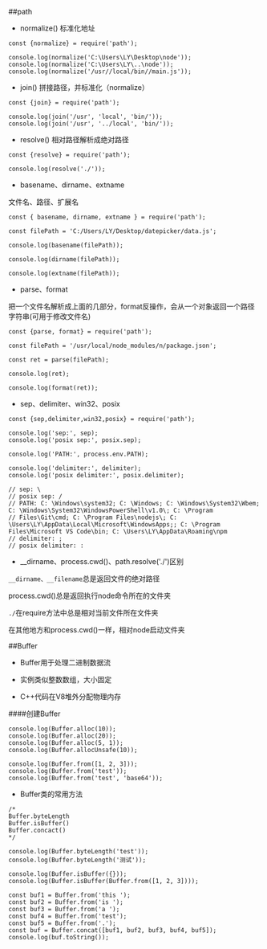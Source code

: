 ##path

- normalize()    标准化地址

```
const {normalize} = require('path');

console.log(normalize('C:\Users\LY\Desktop\node'));
console.log(normalize('C:\Users\LY\..\node'));
console.log(normalize('/usr//local/bin//main.js'));
```

- join()    拼接路径，并标准化（normalize）

```
const {join} = require('path');

console.log(join('/usr', 'local', 'bin/'));
console.log(join('/usr', '../local', 'bin/'));
```

- resolve() 相对路径解析成绝对路径

```
const {resolve} = require('path');

console.log(resolve('./'));
```


- basename、dirname、extname

文件名、路径、扩展名

```
const { basename, dirname, extname } = require('path');

const filePath = 'C:/Users/LY/Desktop/datepicker/data.js';

console.log(basename(filePath));

console.log(dirname(filePath));

console.log(extname(filePath));
```

- parse、format

把一个文件名解析成上面的几部分，format反操作，会从一个对象返回一个路径字符串(可用于修改文件名)

```
const {parse, format} = require('path');

const filePath = '/usr/local/node_modules/n/package.json';

const ret = parse(filePath);

console.log(ret);

console.log(format(ret));
```

- sep、delimiter、win32、posix

```
const {sep,delimiter,win32,posix} = require('path');

console.log('sep:', sep);
console.log('posix sep:', posix.sep);

console.log('PATH:', process.env.PATH);

console.log('delimiter:', delimiter);
console.log('posix delimiter:', posix.delimiter);

// sep: \
// posix sep: /
// PATH: C: \Windows\system32; C: \Windows; C: \Windows\System32\Wbem; C: \Windows\System32\WindowsPowerShell\v1.0\; C: \Program
// Files\Git\cmd; C: \Program Files\nodejs\; C: \Users\LY\AppData\Local\Microsoft\WindowsApps;; C: \Program Files\Microsoft VS Code\bin; C: \Users\LY\AppData\Roaming\npm
// delimiter: ;
// posix delimiter: :

```
 
- __dirname、process.cwd()、path.resolve('./')区别

`__dirname、__filename`总是返回文件的绝对路径

process.cwd()总是返回执行node命令所在的文件夹

`./`在require方法中总是相对当前文件所在文件夹

在其他地方和process.cwd()一样，相对node启动文件夹




##Buffer

- Buffer用于处理二进制数据流

- 实例类似整数数组，大小固定

- C++代码在V8堆外分配物理内存


####创建Buffer

```
console.log(Buffer.alloc(10));
console.log(Buffer.alloc(20));
console.log(Buffer.alloc(5, 1));
console.log(Buffer.allocUnsafe(10));

console.log(Buffer.from([1, 2, 3]));
console.log(Buffer.from('test'));
console.log(Buffer.from('test', 'base64'));

```

- Buffer类的常用方法

```
/*
Buffer.byteLength
Buffer.isBuffer()
Buffer.concact()
*/

console.log(Buffer.byteLength('test'));
console.log(Buffer.byteLength('测试'));

console.log(Buffer.isBuffer({}));
console.log(Buffer.isBuffer(Buffer.from([1, 2, 3])));

const buf1 = Buffer.from('this ');
const buf2 = Buffer.from('is ');
const buf3 = Buffer.from('a ');
const buf4 = Buffer.from('test');
const buf5 = Buffer.from('.');
const buf = Buffer.concat([buf1, buf2, buf3, buf4, buf5]);
console.log(buf.toString());
```




